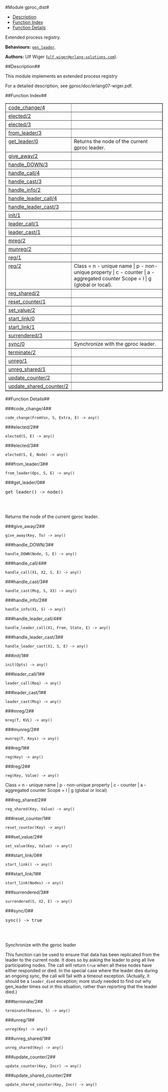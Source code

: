 

#Module gproc_dist#
* [Description](#description)
* [Function Index](#index)
* [Function Details](#functions)


Extended process registry.



__Behaviours:__ [`gen_leader`](/Users/dem/my/gproc/deps/gen_leader/doc/gen_leader.md).

__Authors:__ Ulf Wiger ([`ulf.wiger@erlang-solutions.com`](mailto:ulf.wiger@erlang-solutions.com)).<a name="description"></a>

##Description##


This module implements an extended process registry


For a detailed description, see gproc/doc/erlang07-wiger.pdf.<a name="index"></a>

##Function Index##


<table width="100%" border="1" cellspacing="0" cellpadding="2" summary="function index"><tr><td valign="top"><a href="#code_change-4">code_change/4</a></td><td></td></tr><tr><td valign="top"><a href="#elected-2">elected/2</a></td><td></td></tr><tr><td valign="top"><a href="#elected-3">elected/3</a></td><td></td></tr><tr><td valign="top"><a href="#from_leader-3">from_leader/3</a></td><td></td></tr><tr><td valign="top"><a href="#get_leader-0">get_leader/0</a></td><td>Returns the node of the current gproc leader.</td></tr><tr><td valign="top"><a href="#give_away-2">give_away/2</a></td><td></td></tr><tr><td valign="top"><a href="#handle_DOWN-3">handle_DOWN/3</a></td><td></td></tr><tr><td valign="top"><a href="#handle_call-4">handle_call/4</a></td><td></td></tr><tr><td valign="top"><a href="#handle_cast-3">handle_cast/3</a></td><td></td></tr><tr><td valign="top"><a href="#handle_info-2">handle_info/2</a></td><td></td></tr><tr><td valign="top"><a href="#handle_leader_call-4">handle_leader_call/4</a></td><td></td></tr><tr><td valign="top"><a href="#handle_leader_cast-3">handle_leader_cast/3</a></td><td></td></tr><tr><td valign="top"><a href="#init-1">init/1</a></td><td></td></tr><tr><td valign="top"><a href="#leader_call-1">leader_call/1</a></td><td></td></tr><tr><td valign="top"><a href="#leader_cast-1">leader_cast/1</a></td><td></td></tr><tr><td valign="top"><a href="#mreg-2">mreg/2</a></td><td></td></tr><tr><td valign="top"><a href="#munreg-2">munreg/2</a></td><td></td></tr><tr><td valign="top"><a href="#reg-1">reg/1</a></td><td></td></tr><tr><td valign="top"><a href="#reg-2">reg/2</a></td><td>
Class = n  - unique name
| p  - non-unique property
| c  - counter
| a  - aggregated counter
Scope = l | g (global or local).</td></tr><tr><td valign="top"><a href="#reg_shared-2">reg_shared/2</a></td><td></td></tr><tr><td valign="top"><a href="#reset_counter-1">reset_counter/1</a></td><td></td></tr><tr><td valign="top"><a href="#set_value-2">set_value/2</a></td><td></td></tr><tr><td valign="top"><a href="#start_link-0">start_link/0</a></td><td></td></tr><tr><td valign="top"><a href="#start_link-1">start_link/1</a></td><td></td></tr><tr><td valign="top"><a href="#surrendered-3">surrendered/3</a></td><td></td></tr><tr><td valign="top"><a href="#sync-0">sync/0</a></td><td>Synchronize with the gproc leader.</td></tr><tr><td valign="top"><a href="#terminate-2">terminate/2</a></td><td></td></tr><tr><td valign="top"><a href="#unreg-1">unreg/1</a></td><td></td></tr><tr><td valign="top"><a href="#unreg_shared-1">unreg_shared/1</a></td><td></td></tr><tr><td valign="top"><a href="#update_counter-2">update_counter/2</a></td><td></td></tr><tr><td valign="top"><a href="#update_shared_counter-2">update_shared_counter/2</a></td><td></td></tr></table>


<a name="functions"></a>

##Function Details##

<a name="code_change-4"></a>

###code_change/4##




`code_change(FromVsn, S, Extra, E) -> any()`

<a name="elected-2"></a>

###elected/2##




`elected(S, E) -> any()`

<a name="elected-3"></a>

###elected/3##




`elected(S, E, Node) -> any()`

<a name="from_leader-3"></a>

###from_leader/3##




`from_leader(Ops, S, E) -> any()`

<a name="get_leader-0"></a>

###get_leader/0##




<pre>get_leader() -&gt; node()</pre>
<br></br>




Returns the node of the current gproc leader.<a name="give_away-2"></a>

###give_away/2##




`give_away(Key, To) -> any()`

<a name="handle_DOWN-3"></a>

###handle_DOWN/3##




`handle_DOWN(Node, S, E) -> any()`

<a name="handle_call-4"></a>

###handle_call/4##




`handle_call(X1, X2, S, E) -> any()`

<a name="handle_cast-3"></a>

###handle_cast/3##




`handle_cast(Msg, S, X3) -> any()`

<a name="handle_info-2"></a>

###handle_info/2##




`handle_info(X1, S) -> any()`

<a name="handle_leader_call-4"></a>

###handle_leader_call/4##




`handle_leader_call(X1, From, State, E) -> any()`

<a name="handle_leader_cast-3"></a>

###handle_leader_cast/3##




`handle_leader_cast(X1, S, E) -> any()`

<a name="init-1"></a>

###init/1##




`init(Opts) -> any()`

<a name="leader_call-1"></a>

###leader_call/1##




`leader_call(Req) -> any()`

<a name="leader_cast-1"></a>

###leader_cast/1##




`leader_cast(Msg) -> any()`

<a name="mreg-2"></a>

###mreg/2##




`mreg(T, KVL) -> any()`

<a name="munreg-2"></a>

###munreg/2##




`munreg(T, Keys) -> any()`

<a name="reg-1"></a>

###reg/1##




`reg(Key) -> any()`

<a name="reg-2"></a>

###reg/2##




`reg(Key, Value) -> any()`




Class = n  - unique name
| p  - non-unique property
| c  - counter
| a  - aggregated counter
Scope = l | g (global or local)<a name="reg_shared-2"></a>

###reg_shared/2##




`reg_shared(Key, Value) -> any()`

<a name="reset_counter-1"></a>

###reset_counter/1##




`reset_counter(Key) -> any()`

<a name="set_value-2"></a>

###set_value/2##




`set_value(Key, Value) -> any()`

<a name="start_link-0"></a>

###start_link/0##




`start_link() -> any()`

<a name="start_link-1"></a>

###start_link/1##




`start_link(Nodes) -> any()`

<a name="surrendered-3"></a>

###surrendered/3##




`surrendered(S, X2, E) -> any()`

<a name="sync-0"></a>

###sync/0##




<pre>sync() -&gt; true</pre>
<br></br>






Synchronize with the gproc leader

This function can be used to ensure that data has been replicated from the
leader to the current node. It does so by asking the leader to ping all
live participating nodes. The call will return `true` when all these nodes
have either responded or died. In the special case where the leader dies
during an ongoing sync, the call will fail with a timeout exception.
(Actually, it should be a `leader_died` exception; more study needed to find
out why gen_leader times out in this situation, rather than reporting that
the leader died.)<a name="terminate-2"></a>

###terminate/2##




`terminate(Reason, S) -> any()`

<a name="unreg-1"></a>

###unreg/1##




`unreg(Key) -> any()`

<a name="unreg_shared-1"></a>

###unreg_shared/1##




`unreg_shared(Key) -> any()`

<a name="update_counter-2"></a>

###update_counter/2##




`update_counter(Key, Incr) -> any()`

<a name="update_shared_counter-2"></a>

###update_shared_counter/2##




`update_shared_counter(Key, Incr) -> any()`


